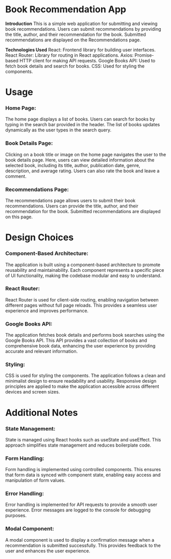 # Book Recommendation App
**Introduction**
This is a simple web application for submitting and viewing book recommendations. Users can submit recommendations by providing the title, author, and their recommendation for the book. Submitted recommendations are displayed on the Recommendations page.

**Technologies Used**
React: Frontend library for building user interfaces.
React Router: Library for routing in React applications.
Axios: Promise-based HTTP client for making API requests.
Google Books API: Used to fetch book details and search for books.
CSS: Used for styling the components.

# Usage
### Home Page: 
The home page displays a list of books. Users can search for books by typing in the search bar provided in the header. The list of books updates dynamically as the user types in the search query.

### Book Details Page:
Clicking on a book title or image on the home page navigates the user to the book details page. Here, users can view detailed information about the selected book, including its title, author, publication date, genre, description, and average rating. Users can also rate the book and leave a comment.

### Recommendations Page:
The recommendations page allows users to submit their book recommendations. Users can provide the title, author, and their recommendation for the book. Submitted recommendations are displayed on this page.

# Design Choices
### Component-Based Architecture:
The application is built using a component-based architecture to promote reusability and maintainability. Each component represents a specific piece of UI functionality, making the codebase modular and easy to understand.

### React Router: 
React Router is used for client-side routing, enabling navigation between different pages without full page reloads. This provides a seamless user experience and improves performance.

### Google Books API: 
The application fetches book details and performs book searches using the Google Books API. This API provides a vast collection of books and comprehensive book data, enhancing the user experience by providing accurate and relevant information.

### Styling: 
CSS is used for styling the components. The application follows a clean and minimalist design to ensure readability and usability. Responsive design principles are applied to make the application accessible across different devices and screen sizes.

# Additional Notes
### State Management:
State is managed using React hooks such as useState and useEffect. This approach simplifies state management and reduces boilerplate code.

### Form Handling: 
Form handling is implemented using controlled components. This ensures that form data is synced with component state, enabling easy access and manipulation of form values.

### Error Handling: 
Error handling is implemented for API requests to provide a smooth user experience. Error messages are logged to the console for debugging purposes.

### Modal Component: 
A modal component is used to display a confirmation message when a recommendation is submitted successfully. This provides feedback to the user and enhances the user experience.
